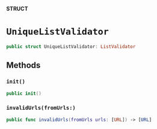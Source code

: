 **STRUCT**

# `UniqueListValidator`

```swift
public struct UniqueListValidator: ListValidator
```

## Methods
### `init()`

```swift
public init()
```

### `invalidUrls(fromUrls:)`

```swift
public func invalidUrls(fromUrls urls: [URL]) -> [URL]
```
